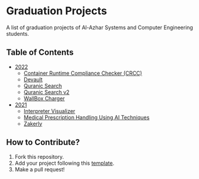 # Graduation Projects
A list of graduation projects of Al-Azhar Systems and Computer Engineering students.

## Table of Contents
* [2022](https://github.com/azhar-cse-students-wiki/graduation-projects/tree/main/2022)
  * [Container Runtime Compliance Checker (CRCC)](https://github.com/azhar-cse-students-wiki/graduation-projects/blob/main/2022/container-runtime-compliance-checker.md)
  * [Devault](https://github.com/azhar-cse-students-wiki/graduation-projects/blob/main/2022/devault.md)
  * [Quranic Search](https://github.com/azhar-cse-students-wiki/graduation-projects/blob/main/2022/quranic-search.md)
  * [Quranic Search v2](https://github.com/azhar-cse-students-wiki/graduation-projects/blob/main/2022/quranic-search-v2.md)
  * [WallBox Charger](https://github.com/azhar-cse-students-wiki/graduation-projects/blob/main/2022/wallbox-charger.md)
* [2021](https://github.com/azhar-cse-students-wiki/graduation-projects/tree/main/2021)
  * [Interpreter Visualizer](https://github.com/azhar-cse-students-wiki/graduation-projects/blob/main/2021/interpreter-visualizer.md)
  * [Medical Prescription Handling Using AI Techniques](https://github.com/azhar-cse-students-wiki/graduation-projects/blob/main/2021/medical-prescription-handling-using-ai-techniques.md)
  * [Zakerly](https://github.com/azhar-cse-students-wiki/graduation-projects/blob/main/2021/zakerly.md)
 
## How to Contribute?
1. Fork this repository.
2. Add your project following this [template](https://github.com/azhar-cse-students-wiki/graduation-projects/blob/main/graduation-project-template.md).
3. Make a pull request!
